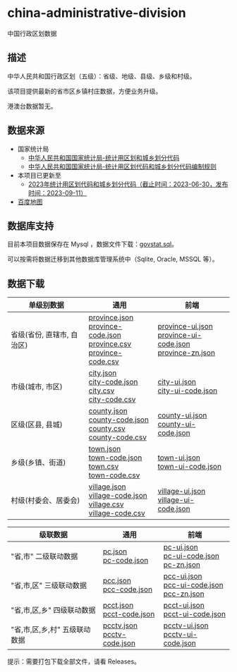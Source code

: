 # china-administrative-division
中国行政区划数据

## 描述
中华人民共和国行政区划（五级）：省级、地级、县级、乡级和村级。

该项目提供最新的省市区乡镇村庄数据，方便业务升级。

港澳台数据暂无。

## 数据来源
- 国家统计局
    - [中华人民共和国国家统计局-统计用区划和城乡划分代码](https://www.stats.gov.cn/sj/tjbz/qhdm/)
    - [中华人民共和国国家统计局-统计用区划代码和城乡划分代码编制规则](https://www.stats.gov.cn/sj/tjbz/gjtjbz/202302/t20230213_1902741.html)
- 本项目已更新至
    - [2023年统计用区划代码和城乡划分代码（截止时间：2023-06-30，发布时间：2023-09-11）](https://www.stats.gov.cn/sj/tjbz/tjyqhdmhcxhfdm/2023/index.html)
- [百度地图](https://lbsyun.baidu.com/faq/api?title=webapi/download)

## 数据库支持
目前本项目数据保存在 Mysql ，数据文件下载：[govstat.sql](https://github.com/zz-open/china-administrative-division/blob/main/dist/govstat.sql)。

可以按需将数据迁移到其他数据库管理系统中（Sqlite, Oracle, MSSQL 等）。

## 数据下载
| 单级别数据 | 通用 | 前端 |
|---|---|---|
| 省级(省份, 直辖市, 自治区) | [province.json](https://github.com/zz-open/china-administrative-division/blob/main/dist/province.json)<br>[province-code.json](https://github.com/zz-open/china-administrative-division/blob/main/dist/province-code.json)<br>[province.csv](https://github.com/zz-open/china-administrative-division/blob/main/dist/province.csv)<br>[province-code.csv](https://github.com/zz-open/china-administrative-division/blob/main/dist/province-code.csv) | [province-ui.json](https://github.com/zz-open/china-administrative-division/blob/main/dist/province-ui.json)<br>[province-ui-code.json](https://github.com/zz-open/china-administrative-division/blob/main/dist/province-ui-code.json)<br>[province-zn.json](https://github.com/zz-open/china-administrative-division/blob/main/dist/province-zn.json)  |
| 市级(城市, 市区) | [city.json](https://github.com/zz-open/china-administrative-division/blob/main/dist/city.json)<br>[city-code.json](https://github.com/zz-open/china-administrative-division/blob/main/dist/city-code.json)<br>[city.csv](https://github.com/zz-open/china-administrative-division/blob/main/dist/city.csv)<br>[city-code.csv](https://github.com/zz-open/china-administrative-division/blob/main/dist/city-code.csv) | [city-ui.json](https://github.com/zz-open/china-administrative-division/blob/main/dist/city-ui.json)<br>[city-ui-code.json](https://github.com/zz-open/china-administrative-division/blob/main/dist/city-ui-code.json) |
| 区级(区县, 县城) | [county.json](https://github.com/zz-open/china-administrative-division/blob/main/dist/county.json)<br>[county-code.json](https://github.com/zz-open/china-administrative-division/blob/main/dist/county-code.json)<br>[county.csv](https://github.com/zz-open/china-administrative-division/blob/main/dist/county.csv)<br>[county-code.csv](https://github.com/zz-open/china-administrative-division/blob/main/dist/county-code.csv) | [county-ui.json](https://github.com/zz-open/china-administrative-division/blob/main/dist/county-ui.json)<br>[county-ui-code.json](https://github.com/zz-open/china-administrative-division/blob/main/dist/county-ui-code.json) |
| 乡级(乡镇、街道) | [town.json](https://github.com/zz-open/china-administrative-division/blob/main/dist/town.json)<br>[town-code.json](https://github.com/zz-open/china-administrative-division/blob/main/dist/town-code.json)<br>[town.csv](https://github.com/zz-open/china-administrative-division/blob/main/dist/town.csv)<br>[town-code.csv](https://github.com/zz-open/china-administrative-division/blob/main/dist/town-code.csv) | [town-ui.json](https://github.com/zz-open/china-administrative-division/blob/main/dist/town-ui.json)<br>[town-ui-code.json](https://github.com/zz-open/china-administrative-division/blob/main/dist/town-ui-code.json) |
| 村级(村委会、居委会) | [village.json](https://github.com/zz-open/china-administrative-division/blob/main/dist/village.json)<br>[village-code.json](https://github.com/zz-open/china-administrative-division/blob/main/dist/village-code.json)<br>[village.csv](https://github.com/zz-open/china-administrative-division/blob/main/dist/village.csv)<br>[village-code.csv](https://github.com/zz-open/china-administrative-division/blob/main/dist/village-code.csv) | [village-ui.json](https://github.com/zz-open/china-administrative-division/blob/main/dist/village-ui.json)<br>[village-ui-code.json](https://github.com/zz-open/china-administrative-division/blob/main/dist/village-ui-code.json) |


| 级联数据 | 通用 |	前端 |
|---|---|---|
| "省,市" 二级联动数据 | [pc.json](https://github.com/zz-open/china-administrative-division/blob/main/dist/pc.json)<br>[pc-code.json](https://github.com/zz-open/china-administrative-division/blob/main/dist/pc-code.json) | [pc-ui.json](https://github.com/zz-open/china-administrative-division/blob/main/dist/pc-ui.json)<br>[pc-ui-code.json](https://github.com/zz-open/china-administrative-division/blob/main/dist/pc-ui-code.json)<br>[pc-zn.json](https://github.com/zz-open/china-administrative-division/blob/main/dist/pc-zn.json) |
| "省,市,区" 三级联动数据 | [pcc.json](https://github.com/zz-open/china-administrative-division/blob/main/dist/pcc.json)<br>[pcc-code.json](https://github.com/zz-open/china-administrative-division/blob/main/dist/pcc-code.json) | [pcc-ui.json](https://github.com/zz-open/china-administrative-division/blob/main/dist/pcc-ui.json)<br>[pcc-ui-code.json](https://github.com/zz-open/china-administrative-division/blob/main/dist/pcc-ui-code.json)<br>[pcc-zn.json](https://github.com/zz-open/china-administrative-division/blob/main/dist/pcc-zn.json) |
| "省,市,区,乡" 四级联动数据 | [pcct.json](https://github.com/zz-open/china-administrative-division/blob/main/dist/pcct.json)<br>[pcct-code.json](https://github.com/zz-open/china-administrative-division/blob/main/dist/pcct-code.json) | [pcct-ui.json](https://github.com/zz-open/china-administrative-division/blob/main/dist/pcct-ui.json)<br>[pcct-ui-code.json](https://github.com/zz-open/china-administrative-division/blob/main/dist/pcct-ui-code.json) |
| "省,市,区,乡,村" 五级联动数据 | [pcctv.json](https://github.com/zz-open/china-administrative-division/blob/main/dist/pcctv.json)<br>[pcctv-code.json](https://github.com/zz-open/china-administrative-division/blob/main/dist/pcctv-code.json) | [pcctv-ui.json](https://github.com/zz-open/china-administrative-division/blob/main/dist/pcctv-ui.json)<br>[pcctv-ui-code.json](https://github.com/zz-open/china-administrative-division/blob/main/dist/pcctv-ui-code.json) |

提示：需要打包下载全部文件，请看 Releases。
